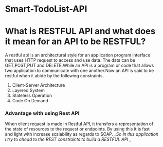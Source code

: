 # Smart-TodoList-API
# What is RESTFUL API and what does it mean for an API to be RESTFUL?

A restful api is an architectural style for an application program interface that uses HTTP request to access and use data. The data can be GET,POST,PUT and DELETE.While an API is a program or code that allows two application to communicate with one another.Now an API is said to be restful when it abide by the following constraints.

1. Client-Server Architecture
2. Layered System
3. Stateless Operation
4. Code On Demand
### Advantage with using Rest API
When client request is made in Restful API, it transfers a representation of the state of resources to the request or endpoints. By using this it is fast and light with increase scalability as regards to SOAP.
*_So in this application i try to ahead to the REST constraints to build a RESTFUL API 
 _*
